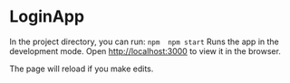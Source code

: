 # LoginApp

In the project directory, you can run:
``
npm 
npm start
``
Runs the app in the development mode.
Open [http://localhost:3000](http://localhost:3000) to view it in the browser.

The page will reload if you make edits.
